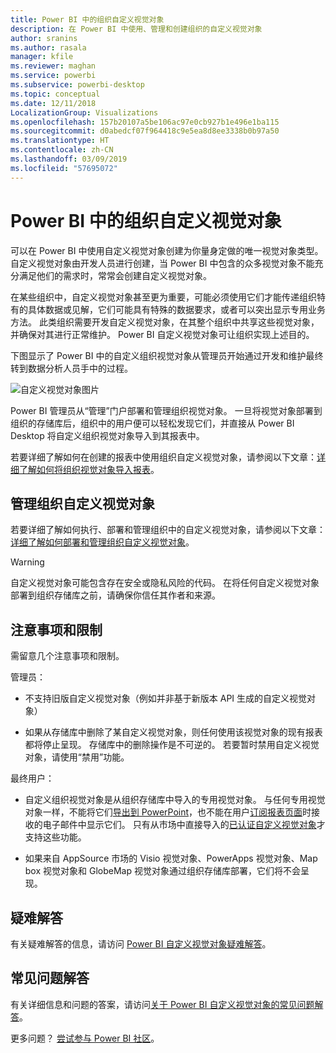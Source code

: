 ```yaml
---
title: Power BI 中的组织自定义视觉对象
description: 在 Power BI 中使用、管理和创建组织的自定义视觉对象
author: sranins
ms.author: rasala
manager: kfile
ms.reviewer: maghan
ms.service: powerbi
ms.subservice: powerbi-desktop
ms.topic: conceptual
ms.date: 12/11/2018
LocalizationGroup: Visualizations
ms.openlocfilehash: 157b20107a5be106ac97e0cb927b1e496e1ba115
ms.sourcegitcommit: d0abedcf07f964418c9e5ea8d8ee3338b0b97a50
ms.translationtype: HT
ms.contentlocale: zh-CN
ms.lasthandoff: 03/09/2019
ms.locfileid: "57695072"
---
```

# <a name="organizational-custom-visuals-in-power-bi"></a>Power BI 中的组织自定义视觉对象

可以在 Power BI 中使用自定义视觉对象创建为你量身定做的唯一视觉对象类型。 自定义视觉对象由开发人员进行创建，当 Power BI 中包含的众多视觉对象不能充分满足他们的需求时，常常会创建自定义视觉对象。

在某些组织中，自定义视觉对象甚至更为重要，可能必须使用它们才能传递组织特有的具体数据或见解，它们可能具有特殊的数据要求，或者可以突出显示专用业务方法。 此类组织需要开发自定义视觉对象，在其整个组织中共享这些视觉对象，并确保对其进行正常维护。 Power BI 自定义视觉对象可让组织实现上述目的。

下图显示了 Power BI 中的自定义组织视觉对象从管理员开始通过开发和维护最终转到数据分析人员手中的过程。

![自定义视觉对象图片](media/power-bi-custom-visuals-organizational/custom-visual-org-01.jpg)

Power BI 管理员从“管理”门户部署和管理组织视觉对象。 一旦将视觉对象部署到组织的存储库后，组织中的用户便可以轻松发现它们，并直接从 Power BI Desktop 将自定义组织视觉对象导入到其报表中。

若要详细了解如何在创建的报表中使用组织自定义视觉对象，请参阅以下文章：[详细了解如何将组织视觉对象导入报表](power-bi-custom-visuals.md)。

## <a name="administer-organizational-custom-visuals"></a>管理组织自定义视觉对象

若要详细了解如何执行、部署和管理组织中的自定义视觉对象，请参阅以下文章：[详细了解如何部署和管理组织自定义视觉对象](https://go.microsoft.com/fwlink/?linkid=866790)。

> [!WARNING]
> 自定义视觉对象可能包含存在安全或隐私风险的代码。 在将任何自定义视觉对象部署到组织存储库之前，请确保你信任其作者和来源。

## <a name="considerations-and-limitations"></a>注意事项和限制

需留意几个注意事项和限制。

管理员：

* 不支持旧版自定义视觉对象（例如并非基于新版本 API 生成的自定义视觉对象）

* 如果从存储库中删除了某自定义视觉对象，则任何使用该视觉对象的现有报表都将停止呈现。 存储库中的删除操作是不可逆的。 若要暂时禁用自定义视觉对象，请使用“禁用”功能。

最终用户：

* 自定义组织视觉对象是从组织存储库中导入的专用视觉对象。 与任何专用视觉对象一样，不能将它们[导出到 PowerPoint](https://docs.microsoft.com/power-bi/consumer/end-user-powerpoint)，也不能在用户[订阅报表页面](https://docs.microsoft.com/power-bi/consumer/end-user-subscribe)时接收的电子邮件中显示它们。 只有从市场中直接导入的[已认证自定义视觉对象](https://docs.microsoft.com/power-bi/power-bi-custom-visuals-certified)才支持这些功能。

* 如果来自 AppSource 市场的 Visio 视觉对象、PowerApps 视觉对象、Map box 视觉对象和 GlobeMap 视觉对象通过组织存储库部署，它们将不会呈现。

## <a name="troubleshoot"></a>疑难解答

有关疑难解答的信息，请访问 [Power BI 自定义视觉对象疑难解答](power-bi-custom-visuals-troubleshoot.md)。

## <a name="faq"></a>常见问题解答

有关详细信息和问题的答案，请访问[关于 Power BI 自定义视觉对象的常见问题解答](power-bi-custom-visuals-faq.md#organizational-custom-visuals)。

更多问题？ [尝试参与 Power BI 社区](http://community.powerbi.com/)。
